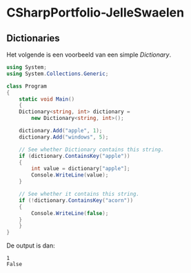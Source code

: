 # CSharpPortfolio-JelleSwaelen

##  Dictionaries

Het volgende is een voorbeeld van een simple _Dictionary_.

```csharp
using System;
using System.Collections.Generic;

class Program
{
    static void Main()
    {
	Dictionary<string, int> dictionary =
	    new Dictionary<string, int>();

	dictionary.Add("apple", 1);
	dictionary.Add("windows", 5);

	// See whether Dictionary contains this string.
	if (dictionary.ContainsKey("apple"))
	{
	    int value = dictionary["apple"];
	    Console.WriteLine(value);
	}

	// See whether it contains this string.
	if (!dictionary.ContainsKey("acorn"))
	{
	    Console.WriteLine(false);
	}
    }
}
```

De output is dan:

```
1
False
```
